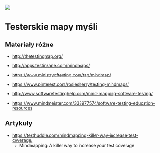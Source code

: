 [![](https://img.shields.io/badge/Facebook-%23TestowanieOprogramowania-blue.svg)](https://www.facebook.com/groups/TestowanieOprogramowania/)


# Testerskie mapy myśli


## Materiały różne

* http://thetestingmap.org/

* http://apps.testinsane.com/mindmaps/

* https://www.ministryoftesting.com/tag/mindmap/

* https://www.pinterest.com/rosiesherry/testing-mindmaps/

* http://www.softwaretestinghelp.com/mind-mapping-software-testing/

* https://www.mindmeister.com/338977574/software-testing-education-resources


## Artykuły

* https://testhuddle.com/mindmapping-killer-way-increase-test-coverage/
   * Mindmapping: A killer way to increase your test coverage
